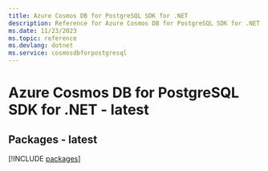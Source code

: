 ```yaml
---
title: Azure Cosmos DB for PostgreSQL SDK for .NET
description: Reference for Azure Cosmos DB for PostgreSQL SDK for .NET
ms.date: 11/23/2023
ms.topic: reference
ms.devlang: dotnet
ms.service: cosmosdbforpostgresql
---
```

# Azure Cosmos DB for PostgreSQL SDK for .NET - latest
## Packages - latest
[!INCLUDE [packages](cosmos-db-for-postgresql-index.md)]